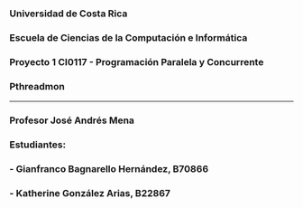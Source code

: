 ### Universidad de Costa Rica
### Escuela de Ciencias de la Computación e Informática
### Proyecto 1 CI0117 - Programación Paralela y Concurrente 
### Pthreadmon

---

### Profesor José Andrés Mena
### Estudiantes: 
### - Gianfranco Bagnarello Hernández, B70866  
### - Katherine González Arias, B22867  


